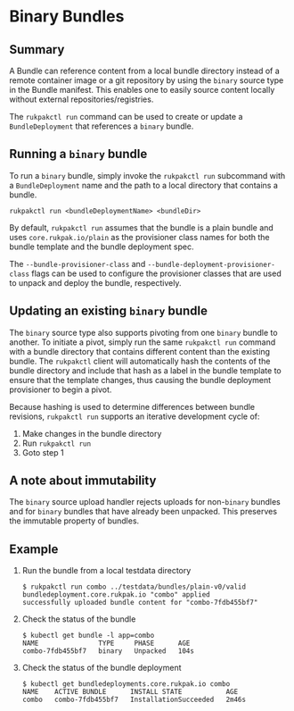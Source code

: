 # Binary Bundles

## Summary

A Bundle can reference content from a local bundle directory instead of a remote container image or a git repository by
using the `binary` source type in the Bundle manifest. This enables one to easily source content locally without external
repositories/registries.

The `rukpakctl run` command can be used to create or update a `BundleDeployment` that references
a `binary` bundle.

## Running a `binary` bundle

To run a `binary` bundle, simply invoke the `rukpakctl run` subcommand with a `BundleDeployment` name and the path
to a local directory that contains a bundle.

```console
rukpakctl run <bundleDeploymentName> <bundleDir>
```

By default, `rukpakctl run` assumes that the bundle is a plain bundle and uses `core.rukpak.io/plain` as the
provisioner class names for both the bundle template and the bundle deployment spec.

The `--bundle-provisioner-class` and `--bundle-deployment-provisioner-class` flags can be used to
configure the provisioner classes that are used to unpack and deploy the bundle, respectively.

## Updating an existing `binary` bundle

The `binary` source type also supports pivoting from one `binary` bundle to another. To initiate
a pivot, simply run the same `rukpakctl run` command with a bundle directory that contains different
content than the existing bundle. The `rukpakctl` client will automatically hash the contents of the bundle
directory and include that hash as a label in the bundle template to ensure that the template changes,
thus causing the bundle deployment provisioner to begin a pivot.

Because hashing is used to determine differences between bundle revisions, `rukpakctl run` supports
an iterative development cycle of:
1. Make changes in the bundle directory
2. Run `rukpakctl run`
3. Goto step 1

## A note about immutability

The `binary` source upload handler rejects uploads for non-`binary` bundles and for `binary` bundles
that have already been unpacked. This preserves the immutable property of bundles.

## Example

1. Run the bundle from a local testdata directory
   ```console
   $ rukpakctl run combo ../testdata/bundles/plain-v0/valid
   bundledeployment.core.rukpak.io "combo" applied
   successfully uploaded bundle content for "combo-7fdb455bf7"
   ```

2. Check the status of the bundle
   ```console
   $ kubectl get bundle -l app=combo
   NAME               TYPE     PHASE      AGE
   combo-7fdb455bf7   binary   Unpacked   104s
   ```

3. Check the status of the bundle deployment
   ```console
   $ kubectl get bundledeployments.core.rukpak.io combo
   NAME    ACTIVE BUNDLE      INSTALL STATE           AGE
   combo   combo-7fdb455bf7   InstallationSucceeded   2m46s
   ```